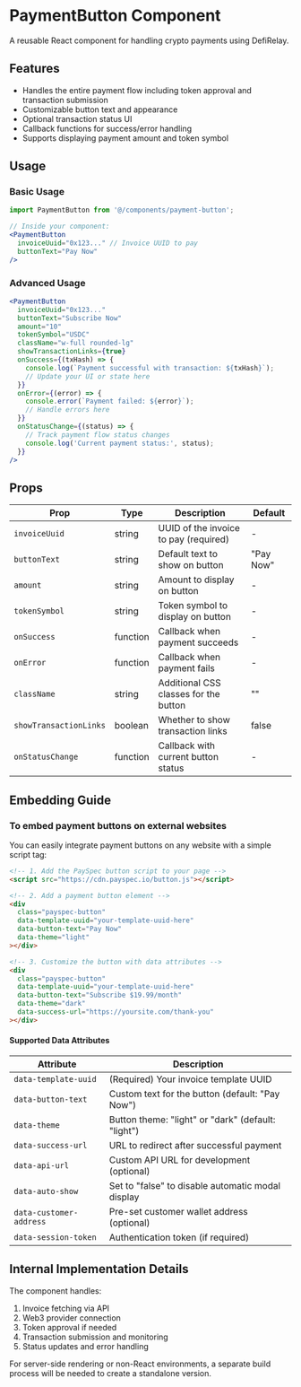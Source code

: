# PaymentButton Component

A reusable React component for handling crypto payments using DefiRelay.

## Features

- Handles the entire payment flow including token approval and transaction submission
- Customizable button text and appearance
- Optional transaction status UI
- Callback functions for success/error handling
- Supports displaying payment amount and token symbol

## Usage

### Basic Usage

```jsx
import PaymentButton from '@/components/payment-button';

// Inside your component:
<PaymentButton 
  invoiceUuid="0x123..." // Invoice UUID to pay
  buttonText="Pay Now"
/>
```

### Advanced Usage

```jsx
<PaymentButton 
  invoiceUuid="0x123..."
  buttonText="Subscribe Now"
  amount="10"
  tokenSymbol="USDC"
  className="w-full rounded-lg"
  showTransactionLinks={true}
  onSuccess={(txHash) => {
    console.log(`Payment successful with transaction: ${txHash}`);
    // Update your UI or state here
  }}
  onError={(error) => {
    console.error(`Payment failed: ${error}`);
    // Handle errors here
  }}
  onStatusChange={(status) => {
    // Track payment flow status changes
    console.log('Current payment status:', status);
  }}
/>
```

## Props

| Prop | Type | Description | Default |
|------|------|-------------|---------|
| `invoiceUuid` | string | UUID of the invoice to pay (required) | - |
| `buttonText` | string | Default text to show on button | "Pay Now" |
| `amount` | string | Amount to display on button | - |
| `tokenSymbol` | string | Token symbol to display on button | - |
| `onSuccess` | function | Callback when payment succeeds | - |
| `onError` | function | Callback when payment fails | - |
| `className` | string | Additional CSS classes for the button | "" |
| `showTransactionLinks` | boolean | Whether to show transaction links | false |
| `onStatusChange` | function | Callback with current button status | - |

## Embedding Guide

### To embed payment buttons on external websites

You can easily integrate payment buttons on any website with a simple script tag:

```html
<!-- 1. Add the PaySpec button script to your page -->
<script src="https://cdn.payspec.io/button.js"></script>

<!-- 2. Add a payment button element -->
<div 
  class="payspec-button" 
  data-template-uuid="your-template-uuid-here"
  data-button-text="Pay Now"
  data-theme="light"
></div>

<!-- 3. Customize the button with data attributes -->
<div 
  class="payspec-button" 
  data-template-uuid="your-template-uuid-here"
  data-button-text="Subscribe $19.99/month"
  data-theme="dark"
  data-success-url="https://yoursite.com/thank-you"
></div>
```

#### Supported Data Attributes

| Attribute | Description |
|-----------|-------------|
| `data-template-uuid` | (Required) Your invoice template UUID |
| `data-button-text` | Custom text for the button (default: "Pay Now") |
| `data-theme` | Button theme: "light" or "dark" (default: "light") |
| `data-success-url` | URL to redirect after successful payment |
| `data-api-url` | Custom API URL for development (optional) |
| `data-auto-show` | Set to "false" to disable automatic modal display |
| `data-customer-address` | Pre-set customer wallet address (optional) |
| `data-session-token` | Authentication token (if required) |

## Internal Implementation Details

The component handles:
1. Invoice fetching via API
2. Web3 provider connection
3. Token approval if needed
4. Transaction submission and monitoring
5. Status updates and error handling

For server-side rendering or non-React environments, a separate build process will be needed to create a standalone version.